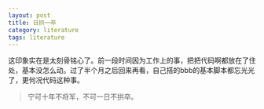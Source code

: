 ```yaml
---
layout: post
title: 日拱一卒
category: literature
tags: literature
---
```


这印象实在是太刻骨铭心了。前一段时间因为工作上的事，把把代码啊都放在了住处，基本没怎么动。过了半个月之后回来再看，自己搭的bbb的基本脚本都忘光光了，更何况代码这种事。

> 宁可十年不将军，不可一日不拱卒。

